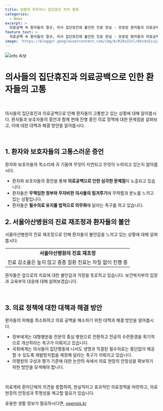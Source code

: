 ```yaml
---
title: 암환자 피주머니 집단휴진 처치 철회
categories:
  - News
excerpt: >
  의료공백 속 환자들의 절규, 의사 집단휴진에 불안한 진료 현실 - 유방암 환자들의 의료공백 경험에 대한 절규가 이어지는 가운데, 환자들과 보호자들이 의사 집단휴진 문제에 분노를 터뜨렸다. 의료공백으로 진료를 받지 못하는 환자들은 불안과 무력감을 호소하며 정부와 의료기관에 재발방지법 제정과 집단행동 방지법 등 촉구했다. 서울아산병원의 진료 재조정 논란도 이어졌으며, 이에 대한 보건복지부와 교육부의 대응이 시민들의 우려를 증폭시키고 있다.
feature_text: >
  의료공백 속 환자들의 절규, 의사 집단휴진에 불안한 진료 현실 - 유방암 환자들의 의료공백 경험에 대한 절규가 이어지는 가운데, 환자들과 보호자들이 의사 집단휴진 문제에 분노를 터뜨렸다. 의료공백으로 진료를 받지 못하는 환자들은 불안과 무력감을 호소하며 정부와 의료기관에 재발방지법 제정과 집단행동 방지법 등 촉구했다. 서울아산병원의 진료 재조정 논란도 이어졌으며, 이에 대한 보건복지부와 교육부의 대응이 시민들의 우려를 증폭시키고 있다.
image: 'https://blogger.googleusercontent.com/img/b/R29vZ2xl/AVvXsEixyZcFfHzMRdzZMjFBmAUKJYCLCGyLL1o632UiGVXcaFdKo_bkvkuCioo0uUKlGfBVcT3P84aROyZIXSBEx3Aw5nCQ3pTgDom1WDC4m8eifvWiAmWEEVb4x6G_l8C0QH225ldMjyaFvpxGEBGNO37VmDTDMHGhJPq73UglMfDca1-0aw/s1600/blogspot.png'
---
```


<p><img src="https://blogger.googleusercontent.com/img/b/R29vZ2xl/AVvXsEixyZcFfHzMRdzZMjFBmAUKJYCLCGyLL1o632UiGVXcaFdKo_bkvkuCioo0uUKlGfBVcT3P84aROyZIXSBEx3Aw5nCQ3pTgDom1WDC4m8eifvWiAmWEEVb4x6G_l8C0QH225ldMjyaFvpxGEBGNO37VmDTDMHGhJPq73UglMfDca1-0aw/s1600/blogspot.png" alt="info 속보" /></p>

<h1 data-ke-size="size26">의사들의 집단휴진과 의료공백으로 인한 환자들의 고통</h1>

<p data-ke-size="size16">&nbsp;</p>

<p>의사들의 집단휴진과 의료공백으로 인해 환자들이 고통받고 있는 상황에 대해 알아봅시다. 환자들과 보호자들의 증언과 함께 현재 진행 중인 의료 정책에 대한 문제점을 살펴보고, 이에 대한 대책과 해결 방안을 알아봅시다.</p>

<p data-ke-size="size16">&nbsp;</p>

<h2 data-ke-size="size26">1. 환자와 보호자들의 고통스러운 증언</h2>

<p>환자와 보호자들의 목소리에 귀 기울여 무엇이 지연되고 무엇이 누락되고 있는지 알아봅시다.</p>

<ul>
  <li>환자와 보호자들의 증언을 통해 <b>의료공백으로 인한 심각한 문제점</b>이 노출되고 있습니다.</li>
  <li>환자들은 <b>무책임한 정부와 무자비한 의사들의 힘겨루기</b>에 무력함과 분노를 느끼고 있는 상황입니다.</li>
  <li>환자들은 <b>필수의료 유지를 법적으로 의무화</b>해 달라는 촉구를 하고 있습니다.</li>
</ul>

<h2 data-ke-size="size26">2. 서울아산병원의 진료 재조정과 환자들의 불안</h2>

<p>서울아산병원의 진료 재조정으로 인해 환자들이 불안감을 느끼고 있는 상황에 대해 살펴봅시다.</p>

<table>
    <tr>
        <td style="text-align: center; height: 17px;"><b>서울아산병원의 진료 재조정</b></td>
    </tr>
    <tr>
        <td style="text-align: center; height: 17px;">진료 감소율은 높지 않고 중증 질환 진료는 차질 없이 진행 중</td>
    </tr>
</table>

<p>환자들은 앞으로의 치료에 대한 불안감과 걱정을 토로하고 있습니다. 보건복지부의 입장과 교육부의 대응에 대해 살펴보겠습니다.</p>

<p data-ke-size="size16">&nbsp;</p>

<h2 data-ke-size="size26">3. 의료 정책에 대한 대책과 해결 방안</h2>

<p>환자들의 피해를 최소화하고 의료 공백을 해소하기 위한 대책과 해결 방안을 알아봅시다.</p>

<ul>
  <li>정부에게는 대형병원을 전문의 중심 병원으로 전환하고 전공의 수련환경을 획기적으로 개선하라는 촉구가 이뤄지고 있습니다.</li>
  <li>국회에게는 의사들이 집단행동에 나서도 생명과 직결된 필수의료는 중단없이 제공할 수 있도록 재발방지법을 제정해 달라는 촉구가 이뤄지고 있습니다.</li>
  <li>의평원의 구성과 평가 기준에 대한 논란의 속에서 의료 현장의 안정성을 확보하기 위한 방안을 모색해야 합니다.</li>
</ul>

<p data-ke-size="size16">&nbsp;</p>

<p>의료계와 환자단체의 의견을 종합하여, 현실적이고 효과적인 의료정책을 마련하고, 의료 현장의 안정성과 투명성을 제고할 필요가 있습니다.</p>
유용한 생활 정보가 필요하시다면, <a href="https://opensis.kr" rel="dofollow">opensis.kr</a>


